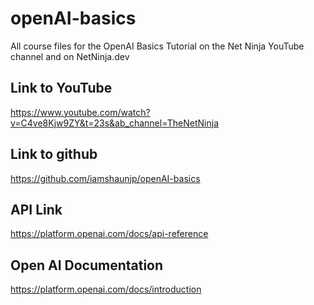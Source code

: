 # openAI-basics

All course files for the OpenAI Basics Tutorial on the Net Ninja YouTube channel
and on NetNinja.dev

## Link to YouTube

https://www.youtube.com/watch?v=C4ve8Kjw9ZY&t=23s&ab_channel=TheNetNinja

## Link to github

https://github.com/iamshaunjp/openAI-basics

## API Link

https://platform.openai.com/docs/api-reference

## Open AI Documentation

https://platform.openai.com/docs/introduction
